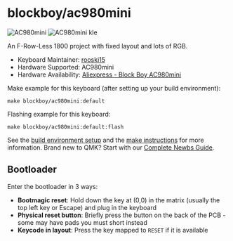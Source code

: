 # blockboy/ac980mini

![AC980mini](https://i.imgur.com/1ZAROm2h.png)
![AC980mini kle](https://imgur.com/prgMVo2h.jpg)


An F-Row-Less 1800 project with fixed layout and lots of RGB.

* Keyboard Maintainer: [rooski15](https://github.com/rooski15)
* Hardware Supported: AC980mini
* Hardware Availability: [Aliexpress - Block Boy AC980mini](https://www.aliexpress.com/item/1005003787162850.html)

Make example for this keyboard (after setting up your build environment):

    make blockboy/ac980mini:default

Flashing example for this keyboard:

    make blockboy/ac980mini:default:flash

See the [build environment setup](https://docs.qmk.fm/#/getting_started_build_tools) and the [make instructions](https://docs.qmk.fm/#/getting_started_make_guide) for more information. Brand new to QMK? Start with our [Complete Newbs Guide](https://docs.qmk.fm/#/newbs).

## Bootloader

Enter the bootloader in 3 ways:

* **Bootmagic reset**: Hold down the key at (0,0) in the matrix (usually the top left key or Escape) and plug in the keyboard
* **Physical reset button**: Briefly press the button on the back of the PCB - some may have pads you must short instead
* **Keycode in layout**: Press the key mapped to `RESET` if it is available
